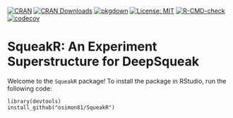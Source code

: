 <!-- badges: start -->
[![CRAN](https://www.r-pkg.org/badges/version/SqueakR?color=green)](https://cran.r-project.org/package=SqueakR)
[![CRAN Downloads](http://cranlogs.r-pkg.org/badges/last-month/SqueakR)](https://cran.r-project.org/package=SqueakR)
[![pkgdown](https://github.com/osimon81/SqueakR/actions/workflows/pkgdown.yaml/badge.svg)](https://github.com/osimon81/SqueakR/actions/workflows/pkgdown.yaml)
[![License: MIT](https://img.shields.io/badge/license-MIT-blue.svg)](https://cran.r-project.org/web/licenses/MIT)
[![R-CMD-check](https://github.com/osimon81/SqueakR/workflows/R-CMD-check/badge.svg)](https://github.com/osimon81/SqueakR/actions)
[![codecov](https://codecov.io/gh/osimon81/SqueakR/branch/main/graph/badge.svg?token=039C8ZLW97)](https://codecov.io/gh/osimon81/SqueakR)

<!-- badges: end -->

# SqueakR: An Experiment Superstructure for DeepSqueak

Welcome to the `SqueakR` package! To install the package in RStudio, run the following code:

    library(devtools)
    install_github("osimon81/SqueakR")
